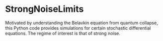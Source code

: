 # StrongNoiseLimits
Motivated by understanding the Belavkin equation from quantum collapse, this Python code provides simulations for certain stochastic differential equations. The regime of interest is that of strong noise.
